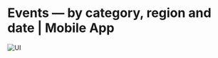 # Events — by category, region and date | Mobile App

![UI](https://user-images.githubusercontent.com/23039656/171308849-e2151579-7164-4365-99f5-25d04ce8465d.png)
